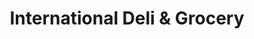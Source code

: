 ---
title: "International Deli & Grocery"
url: /scranton/international-deli-and-grocery/
shop: variety store
---